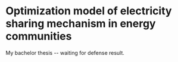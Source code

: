 # Optimization model of electricity sharing mechanism in energy communities

My bachelor thesis -- waiting for defense result.